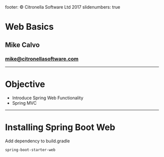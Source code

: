 footer: © Citronella Software Ltd 2017
slidenumbers: true

# Web Basics

## Mike Calvo

### mike@citronellasoftware.com

---

# Objective
- Introduce Spring Web Functionality
- Spring MVC

---

# Installing Spring Boot Web
Add dependency to build.gradle

`spring-boot-starter-web`
